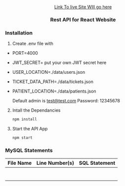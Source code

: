 <br />
<p align="center">
  <a href="#">
  Link To live Site WIll go here</a>
  <h3 align="center">Rest API for React Website</h3>


### Installation
1. Create .env file with
  
* PORT=4000
* JWT_SECRET= put your own JWT secret here 
* USER_LOCATION=./data/users.json
* TICKET_DATA_PATH=./data/tickets.json
* PATIENT_LOCATION=./data/patients.json
  

  Default admin is test@test.com
  Password: 12345678

  
2. Intall the Dependancies
   ```sh
   npm install
   ```
   
2. Start the API App
   ```sh
   npm start
   ```


### MySQL Statements

| File Name | Line Number(s) | SQL Statement |
| --------- | --------------:| ------------- |
||||
||||
||||
||||
||||
||||
||||
   
